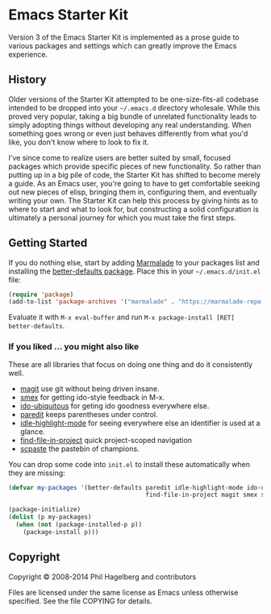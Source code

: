 # Emacs Starter Kit

Version 3 of the Emacs Starter Kit is implemented as a prose guide to
various packages and settings which can greatly improve the Emacs
experience.

## History

Older versions of the Starter Kit attempted to be one-size-fits-all
codebase intended to be dropped into your `~/.emacs.d` directory
wholesale. While this proved very popular, taking a big bundle of
unrelated functionality leads to simply adopting things without
developing any real understanding. When something goes wrong or even
just behaves differently from what you'd like, you don't know where to
look to fix it.

I've since come to realize users are better suited by small, focused
packages which provide specific pieces of new functionality. So rather
than putting up in a big pile of code, the Starter Kit has shifted to
become merely a guide. As an Emacs user, you're going to have to get
comfortable seeking out new pieces of elisp, bringing them in,
configuring them, and eventually writing your own. The Starter Kit can
help this process by giving hints as to where to start and what to
look for, but constructing a solid configuration is ultimately a
personal journey for which you must take the first steps.

## Getting Started

If you do nothing else, start by adding
[Marmalade](https://marmalade-repo.org/) to your packages list and
installing the
[better-defaults package](https://github.com/technomancy/better-defaults).
Place this in your `~/.emacs.d/init.el` file:

```lisp
(require 'package)
(add-to-list 'package-archives '("marmalade" . "https://marmalade-repo.org/packages/"))
```

Evaluate it with `M-x eval-buffer` and run `M-x package-install [RET] better-defaults`.

### If you liked ... you might also like

These are all libraries that focus on doing one thing and do it consistently well.

* [magit](http://magit.github.io/) use git without being driven insane.
* [smex](https://github.com/nonsequitur/smex) for getting ido-style feedback in M-x.
* [ido-ubiquitous](https://github.com/DarwinAwardWinner/ido-ubiquitous) for geting ido goodness everywhere else.
* [paredit](http://www.emacswiki.org/emacs/ParEdit) keeps parentheses under control.
* [idle-highlight-mode](https://github.com/nonsequitur/idle-highlight-mode) for seeing everywhere else an identifier is used at a glance.
* [find-file-in-project](https://github.com/technomancy/find-file-in-project) quick project-scoped navigation
* [scpaste](http://p.hagelb.org) the pastebin of champions.

You can drop some code into `init.el` to install these automatically when they are missing:

```lisp
(defvar my-packages '(better-defaults paredit idle-highlight-mode ido-ubiquitous
                                      find-file-in-project magit smex scpaste))

(package-initialize)
(dolist (p my-packages)
  (when (not (package-installed-p p))
    (package-install p)))
```

## Copyright

Copyright © 2008-2014 Phil Hagelberg and contributors

Files are licensed under the same license as Emacs unless otherwise
specified. See the file COPYING for details.

